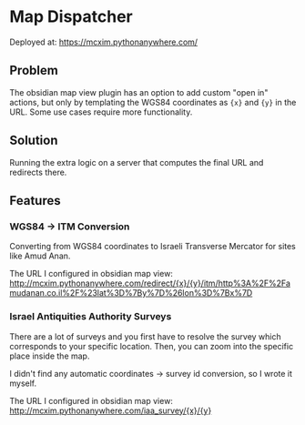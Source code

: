 # Map Dispatcher

Deployed at: https://mcxim.pythonanywhere.com/

## Problem

The obsidian map view plugin has an option to add custom "open in" actions, but only by templating the WGS84 coordinates as `{x}` and `{y}` in the URL. Some use cases require more functionality.

## Solution

Running the extra logic on a server that computes the final URL and redirects there.

## Features

### WGS84 -> ITM Conversion

Converting from WGS84 coordinates to Israeli Transverse Mercator for sites like Amud Anan.

The URL I configured in obsidian map view: http://mcxim.pythonanywhere.com/redirect/{x}/{y}/itm/http%3A%2F%2Famudanan.co.il%2F%23lat%3D%7By%7D%26lon%3D%7Bx%7D

### Israel Antiquities Authority Surveys

There are a lot of surveys and you first have to resolve the survey which corresponds to your specific location. Then, you can zoom into the specific place inside the map.

I didn't find any automatic coordinates -> survey id conversion, so I wrote it myself.

The URL I configured in obsidian map view: http://mcxim.pythonanywhere.com/iaa_survey/{x}/{y}
